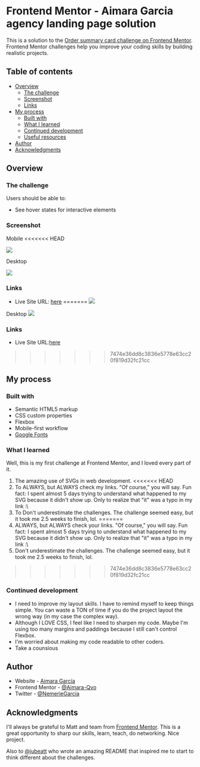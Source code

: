 # Frontend Mentor - Aimara Garcia agency landing page solution

This is a solution to the [Order summary card challenge on Frontend Mentor](https://www.frontendmentor.io/challenges/order-summary-component-QlPmajDUj). Frontend Mentor challenges help you improve your coding skills by building realistic projects. 

## Table of contents

- [Overview](#overview)
  - [The challenge](#the-challenge)
  - [Screenshot](#screenshot)
  - [Links](#links)
- [My process](#my-process)
  - [Built with](#built-with)
  - [What I learned](#what-i-learned)
  - [Continued development](#continued-development)
  - [Useful resources](#useful-resources)
- [Author](#author)
- [Acknowledgments](#acknowledgments)

## Overview

### The challenge

Users should be able to:

- See hover states for interactive elements

### Screenshot

Mobile
<<<<<<< HEAD

![](https://github.com/aimaraqvo/order-summary-component/blob/main/design/mobile-design.jpg?raw=true)

Desktop

![](https://github.com/aimaraqvo/order-summary-component/blob/main/design/desktop-design.jpg?raw=true)

### Links
- Live Site URL: [here](https://aimaraqvo.github.io/order-summary-component/)
=======
![](https://github.com/aimaraqvo/order-summary-component/blob/main/design/mobile-design.jpg?raw=true)

Desktop
![](https://github.com/aimaraqvo/order-summary-component/blob/main/design/desktop-design.jpg?raw=true)

### Links
- Live Site URL:[here](https://aimaraqvo.github.io/order-summary-component/)
>>>>>>> 7474e36dd8c3836e5778e63cc20f819d32fc21cc

## My process

### Built with

- Semantic HTML5 markup
- CSS custom properties
- Flexbox
- Mobile-first workflow
- [Google Fonts](https://googlefonts.com)


### What I learned

Well, this is my first challenge at Frontend Mentor, and I loved every part of it. 

1. The amazing use of SVGs in web development. 
<<<<<<< HEAD
2. To ALWAYS, but ALWAYS check my links. "Of course," you will say. Fun fact: I spent almost 5 days trying to understand what happened to my SVG because it didn't show up. Only to realize that "it" was a typo in my link :\ 
3. To Don't underestimate the challenges. The challenge seemed easy, but it took me 2.5 weeks to finish, lol.
=======
2. ALWAYS, but ALWAYS check your links. "Of course," you will say. Fun fact: I spent almost 5 days trying to understand what happened to my SVG because it didn't show up. Only to realize that "it" was a typo in my link :\ 
3. Don't underestimate the challenges. The challenge seemed easy, but it took me 2.5 weeks to finish, lol.
>>>>>>> 7474e36dd8c3836e5778e63cc20f819d32fc21cc

### Continued development

- I need to improve my layout skills. I have to remind myself to keep things simple. You    can waste a TON of time if you do the project layout the wrong way (in my case the complex way). 
- Although I LOVE CSS, I feel like I need to sharpen my code. Maybe I'm using too many margins and paddings because I still can't control Flexbox. 
- I'm worried about making my code readable to other coders.
- Take a counsious 

## Author

- Website - [Aimara García](https://aimaraqvo.github.io/Aimara-Portfolio/)
- Frontend Mentor - [@Aimara-Qvo](https://www.frontendmentor.io/profile/Aimara-Qvo)
- Twitter - [@NemerieGarcia](https://twitter.com/NemerieGarcia)

## Acknowledgments

I'll always be grateful to Matt and team from [Frontend Mentor](https://www.frontendmentor.io/solutions). This is a great opportunity to sharp our skills, learn, teach, do networking. Nice project.

Also to [@jubeatt](https://www.frontendmentor.io/profile/jubeatt) who wrote an amazing README that inspired me to start to think different about the challenges. 